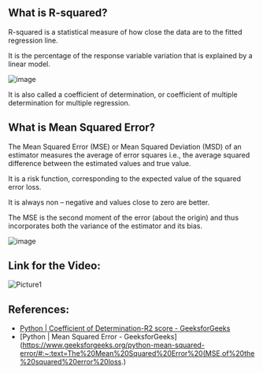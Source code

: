 ## What is R-squared?

R-squared is a statistical measure of how close the data are to the fitted regression line. 

It is the percentage of the response variable variation that is explained by a linear model.

![image](https://user-images.githubusercontent.com/62233992/136450275-0e3be8a4-3bf6-4b4b-8518-48c60a6d2eb7.png)


It is also called a coefficient of determination, or coefficient of multiple determination for multiple regression.

## What is Mean Squared Error?

The Mean Squared Error (MSE) or Mean Squared Deviation (MSD) of an estimator measures the average of error squares i.e., the average squared difference between the estimated values and true value. 

It is a risk function, corresponding to the expected value of the squared error loss. 

It is always non – negative and values close to zero are better. 

The MSE is the second moment of the error (about the origin) and thus incorporates both the variance of the estimator and its bias.

![image](https://user-images.githubusercontent.com/62233992/136450160-6fc36707-783f-4c25-a926-e44de2e75226.png)

## Link for the Video:

![Picture1](https://user-images.githubusercontent.com/62233992/136450703-cd4730d7-5625-4806-9286-1829910eb5ca.png)

## References:

* [Python | Coefficient of Determination-R2 score - GeeksforGeeks](https://www.geeksforgeeks.org/python-coefficient-of-determination-r2-score/#:~:text=Coefficient%20of%20determination%20also%20called,input%20independent%20variable(s).)
* [Python | Mean Squared Error - GeeksforGeeks](https://www.geeksforgeeks.org/python-mean-squared-error/#:~:text=The%20Mean%20Squared%20Error%20(MSE,of%20the%20squared%20error%20loss.)
